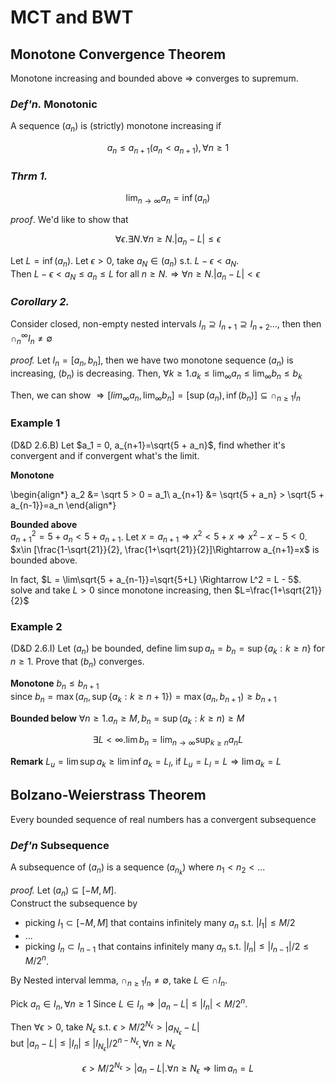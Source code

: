# MCT and BWT

## Monotone Convergence Theorem

Monotone increasing and bounded above $\Rightarrow$ converges to supremum. 

### _Def'n._ Monotonic
A sequence $(a_n)$ is (strictly) monotone increasing if

$$a_n\leq a_{n+1}(a_n<a_{n+1}), \forall n\geq 1$$

### _Thrm 1._

$$\lim_{n\rightarrow\infty}a_n = \inf(a_n)$$

_proof_. We'd like to show that 

$$\forall \epsilon. \exists N. \forall n \geq N. |a_n - L| \leq \epsilon$$

Let $L=\inf(a_n)$. Let $\epsilon > 0$, take $a_N \in (a_n)$ s.t. $L-\epsilon < a_N$.  
Then $L-\epsilon < a_N \leq a_n \leq L$ for all $n\geq N. \Rightarrow \forall n\geq N. |a_n-L|<\epsilon$

### _Corollary 2._ 
Consider closed, non-empty nested intervals $I_n\supseteq I_{n+1}\supseteq I_{n+2}...$, then then $\cap^\infty_n I_n\neq \emptyset$

_proof._ Let $I_n=[a_n,b_n]$, then we have two monotone sequence $(a_n)$ is increasing, $(b_n)$ is decreasing. Then, $\forall k\geq 1. a_k \leq \lim_\infty a_n\leq \lim_\infty b_n \leq b_k$

Then, we can show $\Rightarrow [lim_\infty a_n, \lim_\infty b_n]=[\sup(a_n),\inf(b_n)]\subseteq \cap_{n\geq 1} I_n$

### Example 1
(D&D 2.6.B) Let $a_1 = 0, a_{n+1}=\sqrt{5 + a_n}$, find whether it's convergent and if convergent what's the limit. 

__Monotone__  

\begin{align*}
a_2 &= \sqrt 5 > 0 = a_1\\
a_{n+1} &= \sqrt{5 + a_n} > \sqrt{5 + a_{n-1}}=a_n
\end{align*}

__Bounded above__   
$a^2_{n+1} =5 + a_n < 5 + a_{n+1}$. Let $x = a_{n+1}\Rightarrow x^2 < 5 + x\Rightarrow x^2 -x -5 < 0$.  
$x\in [\frac{1-\sqrt{21}}{2}, \frac{1+\sqrt{21}}{2}]\Rightarrow a_{n+1}=x$ is bounded above.  

In fact, $L = \lim\sqrt{5 + a_{n-1}}=\sqrt{5+L} \Rightarrow L^2 = L - 5$. solve and take $L > 0$ since monotone increasing, then $L=\frac{1+\sqrt{21}}{2}$

### Example 2 
(D&D 2.6.I) Let $(a_n)$ be bounded, define $\lim\sup a_n = b_n = \sup\{a_k: k\geq n\}$ for $n\geq 1$. Prove that $(b_n)$ converges. 

__Monotone__ $b_n\leq b_{n+1}$  
since $b_n = \max(a_n, \sup\{a_k: k\geq n+1\})=\max(a_n,b_{n+1})\geq b_{n+1}$

__Bounded below__ $\forall n \geq 1. a_n\geq M, b_n = \sup(a_k:k\geq n )\geq M$

$$\exists L<\infty.  \lim b_n = \lim_{n\rightarrow\infty}\sup_{k\geq n} a_nL$$

__Remark__ $L_u = \lim\sup a_k \geq \lim\inf a_k = L_l$, if $L_u = L_l = L\Rightarrow \lim a_k = L$


## Bolzano-Weierstrass Theorem 
Every bounded sequence of real numbers has a convergent subsequence

### _Def'n_ Subsequence
A subsequence of $(a_n)$ is a sequence $(a_{n_k})$ where $n_1<n_2<...$

_proof._ Let $(a_n)\subseteq [-M, M]$.  
Construct the subsequence by 
- picking $I_1\subset [-M,M]$ that contains infinitely many $a_n$ s.t. $|I_1|\leq M/2$
- ...
- picking $I_n\subset I_{n-1}$ that contains infinitely many $a_n$ s.t. $|I_n| \leq |I_{n-1}|/2 \leq M/2^n$. 

By Nested interval lemma, $\cap_{n\geq 1}I_n \neq\emptyset$, take $L\in \cap I_n$. 

Pick $a_n\in I_n, \forall n \geq 1$ Since $L\in I_n\Rightarrow |a_n - L|\leq |I_n|<M/2^n$. 

Then $\forall \epsilon > 0$, take $N_\epsilon$ s.t. $\epsilon > M/2^{N_\epsilon} > |a_{N_\epsilon} - L|$  
but $|a_n - L | \leq |I_n|\leq |I_{N_\epsilon}| / 2^{n-N_\epsilon}, \forall n\geq N_\epsilon$

$$\epsilon > M / 2^{N_\epsilon} > |a_n - L|. \forall n\geq N_\epsilon\Rightarrow \lim{a_n} = L$$
